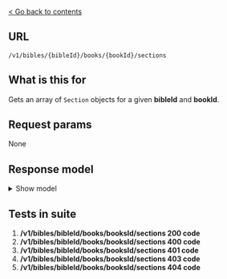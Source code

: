 [< Go back to contents](../README.md)

## URL

`​/v1​/bibles​/{bibleId}​/books​/{bookId}​/sections`

## What is this for

Gets an array of `Section` objects for a given **bibleId** and **bookId**.

## Request params

None

## Response model

<details><summary>Show model</summary>

```TypeScript
{
  data: [
    {
      id: string;
      bibleId: string;
      bookId: string;
      title: string;
      firstVerseId: string;
      lastVerseId: string;
      firstVerseOrgId: string;
      lastVerseOrgId: string;
    },
  ];
}
```

</details>

## Tests in suite

1. **/v1/bibles/bibleId/books/booksId/sections 200 code**
2. **/v1/bibles/bibleId/books/booksId/sections 400 code**
3. **/v1/bibles/bibleId/books/booksId/sections 401 code**
4. **/v1/bibles/bibleId/books/booksId/sections 403 code**
5. **/v1/bibles/bibleId/books/booksId/sections 404 code**
